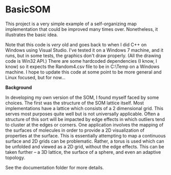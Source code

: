 # BasicSOM

This project is a very simple example of a self-organizing map implementation that could be improved many times over.  Nonetheless, it illustrates the basic idea.  

Note that this code is _very_ old and goes back to when I did C++ on Windows using Visual Studio.  I've tested it on a Windows 7 machine, and it runs, but in some tests, the graphics don't draw properly.  (All the drawing code is Win32 API.)  There are some hardcoded dependencies (I know, I know) so it expects the Random4.csv file to be in C:\Temp on a Windows machine.  I hope to update this code at some point to be more general and Linux focused, but for now...

**Background**

In developing my own version of the SOM, I found myself faced by some choices.  The first was the structure of the SOM lattice itself.  Most implementations have a lattice which consists of a 2 dimensional grid.  This serves most purposes quite well but is not universally applicable.  Often a structure of this sort will be impacted by edge effects in which outliers tend to cluster at the edges or corners.  One application involves the mapping of the surfaces of molecules in order to provide a 2D visualization of properties at the surface.  This is essentially attempting to map a continuous surface and 2D grids can be problematic.  Rather, a torus is used which can be unfolded and viewed as a 2D grid, without the edge effects.  This can be taken further – a 3D lattice, the surface of a sphere, and even an adaptive topology.

See the documentation folder for more details.

